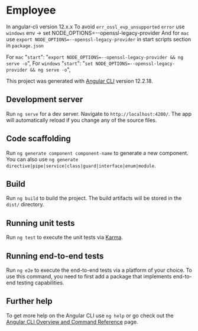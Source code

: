# Employee
In angular-cli version 12.x.x
To avoid `err_ossl_evp_unsupported` `error` use `windows` env -> set NODE_OPTIONS=--openssl-legacy-provider
And for `mac` use `export NODE_OPTIONS=--openssl-legacy-provider` in start scripts section in `package.json`

For `mac` "`start`": "`export NODE_OPTIONS=--openssl-legacy-provider && ng serve -o`",
For `windows` "`start`": "`set NODE_OPTIONS=--openssl-legacy-provider && ng serve -o`",

This project was generated with [Angular CLI](https://github.com/angular/angular-cli) version 12.2.18.

## Development server

Run `ng serve` for a dev server. Navigate to `http://localhost:4200/`. The app will automatically reload if you change any of the source files.

## Code scaffolding

Run `ng generate component component-name` to generate a new component. You can also use `ng generate directive|pipe|service|class|guard|interface|enum|module`.

## Build

Run `ng build` to build the project. The build artifacts will be stored in the `dist/` directory.

## Running unit tests

Run `ng test` to execute the unit tests via [Karma](https://karma-runner.github.io).

## Running end-to-end tests

Run `ng e2e` to execute the end-to-end tests via a platform of your choice. To use this command, you need to first add a package that implements end-to-end testing capabilities.

## Further help

To get more help on the Angular CLI use `ng help` or go check out the [Angular CLI Overview and Command Reference](https://angular.io/cli) page.
